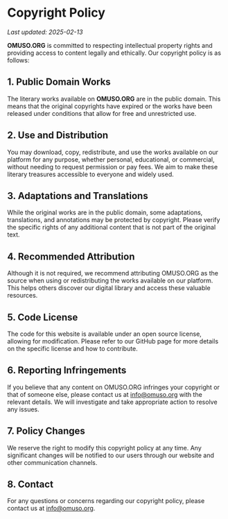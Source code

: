 # Copyright Policy

_Last updated: 2025-02-13_

**OMUSO.ORG** is committed to respecting intellectual property rights and providing access to content legally and ethically. Our copyright policy is as follows:

## 1. Public Domain Works

The literary works available on **OMUSO.ORG** are in the public domain. This means that the original copyrights have expired or the works have been released under conditions that allow for free and unrestricted use.

## 2. Use and Distribution

You may download, copy, redistribute, and use the works available on our platform for any purpose, whether personal, educational, or commercial, without needing to request permission or pay fees. We aim to make these literary treasures accessible to everyone and widely used.

## 3. Adaptations and Translations

While the original works are in the public domain, some adaptations, translations, and annotations may be protected by copyright. Please verify the specific rights of any additional content that is not part of the original text.

## 4. Recommended Attribution

Although it is not required, we recommend attributing OMUSO.ORG as the source when using or redistributing the works available on our platform. This helps others discover our digital library and access these valuable resources.

## 5. Code License

The code for this website is available under an open source license, allowing for modification. Please refer to our GitHub page for more details on the specific license and how to contribute.

## 6. Reporting Infringements

If you believe that any content on OMUSO.ORG infringes your copyright or that of someone else, please contact us at info@omuso.org with the relevant details. We will investigate and take appropriate action to resolve any issues.

## 7. Policy Changes

We reserve the right to modify this copyright policy at any time. Any significant changes will be notified to our users through our website and other communication channels.

## 8. Contact

For any questions or concerns regarding our copyright policy, please contact us at info@omuso.org.
